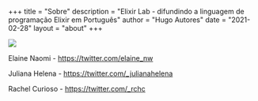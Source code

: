 +++
title = "Sobre"
description = "Elixir Lab - difundindo a linguagem de programação Elixir em Português"
author = "Hugo Autores"
date = "2021-02-28"
layout = "about"
+++


<img class="Time do Projeto Elixir Lab - imagem da live de carnaval" src="/img/main/elixir-lab-team.png" />


Elaine Naomi   - https://twitter.com/elaine_nw

Juliana Helena - https://twitter.com/_julianahelena

Rachel Curioso - https://twitter.com/_rchc
